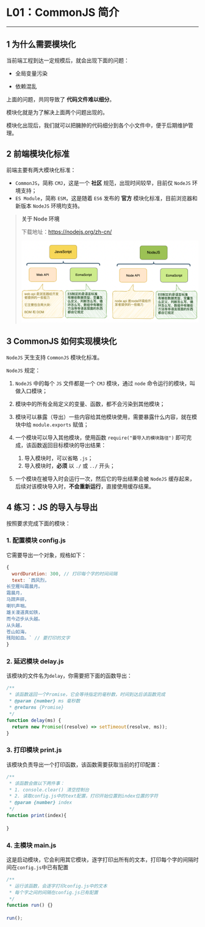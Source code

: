 # L01：CommonJS 简介

---



## 1 为什么需要模块化

当前端工程到达一定规模后，就会出现下面的问题：

- 全局变量污染

- 依赖混乱

上面的问题，共同导致了 **代码文件难以细分**。

模块化就是为了解决上面两个问题出现的。

模块化出现后，我们就可以把臃肿的代码细分到各个小文件中，便于后期维护管理。



## 2 前端模块化标准

前端主要有两大模块化标准：

- `CommonJS`，简称 `CMJ`，这是一个 **社区** 规范，出现时间较早，目前仅 `NodeJS` 环境支持；
- `ES Module`，简称 `ESM`，这是随着 `ES6` 发布的 **官方** 模块化标准，目前浏览器和新版本 `NodeJS` 环境均支持。

> **关于 Node 环境**
>
> 下载地址：https://nodejs.org/zh-cn/
>
> ![](../assets/1.1.png)



## 3 CommonJS 如何实现模块化

`NodeJS` 天生支持 `CommonJS` 模块化标准。

`NodeJS` 规定：

1. `NodeJS` 中的每个 `JS` 文件都是一个 `CMJ` 模块，通过 `node` 命令运行的模块，叫做入口模块；

2. 模块中的所有全局定义的变量、函数，都不会污染到其他模块；

3. 模块可以暴露（导出）一些内容给其他模块使用，需要暴露什么内容，就在模块中给 `module.exports` 赋值；

4. 一个模块可以导入其他模块，使用函数 `require("要导入的模块路径")` 即可完成，该函数返回目标模块的导出结果：

   1. 导入模块时，可以省略 `.js`；
   2. 导入模块时，**必须** 以 `./` 或 `../` 开头；

5. 一个模块在被导入时会运行一次，然后它的导出结果会被 `NodeJS` 缓存起来，后续对该模块导入时，**不会重新运行**，直接使用缓存结果。




## 4 练习：JS 的导入与导出

按照要求完成下面的模块：

### 1. 配置模块 config.js

它需要导出一个对象，规格如下：

```js
{
  wordDuration: 300, // 打印每个字的时间间隔
  text: `西风烈，
长空雁叫霜晨月。
霜晨月，
马蹄声碎，
喇叭声咽。
雄关漫道真如铁，
而今迈步从头越。
从头越，
苍山如海，
残阳如血。` // 要打印的文字
}
```



### 2. 延迟模块 delay.js

该模块的文件名为`delay`，你需要把下面的函数导出：

```js
/**
 * 该函数返回一个Promise，它会等待指定的毫秒数，时间到达后该函数完成
 * @param {number} ms 毫秒数
 * @returns {Promise}
 */
function delay(ms) {
  return new Promise((resolve) => setTimeout(resolve, ms));
}

```



### 3. 打印模块 print.js

该模块负责导出一个打印函数，该函数需要获取当前的打印配置：

```js
/**
 * 该函数会做以下两件事：
 * 1. console.clear() 清空控制台
 * 2. 读取config.js中的text配置，打印开始位置到index位置的字符
 * @param {number} index 
 */
function print(index){

}
```



### 4. 主模块 main.js

这是启动模块，它会利用其它模块，逐字打印出所有的文本，打印每个字的间隔时间在`config.js`中已有配置

```js
/**
 * 运行该函数，会逐字打印config.js中的文本
 * 每个字之间的间隔在config.js已有配置
 */
function run() {}

run();
```

